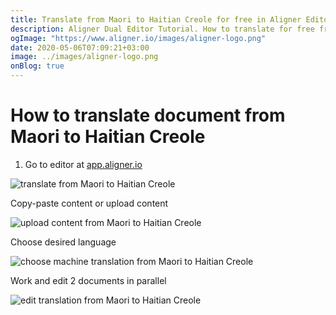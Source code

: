 ```yaml
---
title: Translate from Maori to Haitian Creole for free in Aligner Editor
description: Aligner Dual Editor Tutorial. How to translate for free from Maori to Haitian Creole. Aligner is multilingual document management platform. 
ogImage: "https://www.aligner.io/images/aligner-logo.png"
date: 2020-05-06T07:09:21+03:00
image: ../images/aligner-logo.png
onBlog: true
---
```


# How to translate document from Maori to Haitian Creole

1. Go to editor at [app.aligner.io](https://app.aligner.io "Aligner App web page")

![translate from Maori to Haitian Creole](../aligner-blank-editor.png "translate from Maori to Haitian Creole")

Copy-paste content or upload content

![upload content from Maori to Haitian Creole](../aligner-uploaded-document.png "upload content from Maori to Haitian Creole")

Choose desired language

![choose machine translation from Maori to Haitian Creole](../aligner-language-dropdown.png "choose machine translation from Maori to Haitian Creole")

Work and edit 2 documents in parallel

![edit translation from Maori to Haitian Creole](../aligner-double-sitded-editor.png "edit translation from Maori to Haitian Creole")

